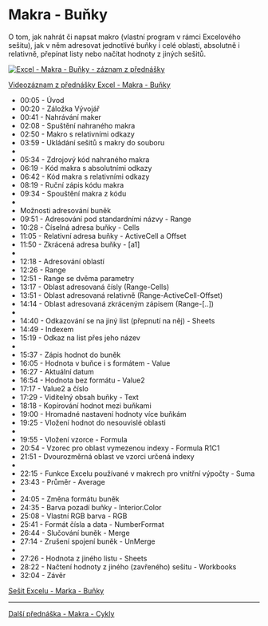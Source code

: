 # Makra - Buňky

O tom, jak nahrát či napsat makro (vlastní program v rámci Excelového sešitu), jak v něm adresovat jednotlivé buňky i celé oblasti, absolutně i relativně, přepínat listy nebo načítat hodnoty z jiných sešitů.

[![Excel - Makra - Buňky - záznam z přednášky](https://img.youtube.com/vi/9IMHeZwrR0o/0.jpg)](https://youtu.be/9IMHeZwrR0o)

[Videozáznam z přednášky Excel - Makra - Buňky](https://youtu.be/9IMHeZwrR0o)

* 00:05 - Úvod
* 00:20 - Záložka Vývojář
* 00:41 - Nahrávání maker
* 02:08 - Spuštění nahraného makra
* 02:50 - Makro s relativními odkazy
* 03:59 - Ukládání sešitů s makry do souboru
* 
* 05:34 - Zdrojový kód nahraného makra
* 06:19 - Kód makra s absolutními odkazy
* 06:42 - Kód makra s relativními odkazy
* 08:19 - Ruční zápis kódu makra
* 09:34 - Spouštění makra z kódu
* 
* Možnosti adresování buněk
* 09:51 - Adresování pod standardními názvy - Range
* 10:28 - Číselná adresa buňky - Cells
* 11:05 - Relativní adresa buňky - ActiveCell a Offset
* 11:50 - Zkrácená adresa buňky - [a1]
* 
* 12:18 - Adresování oblastí
* 12:26 - Range
* 12:51 - Range se dvěma parametry
* 13:17 - Oblast adresovaná čísly (Range-Cells)
* 13:51 - Oblast adresovaná relativně (Range-ActiveCell-Offset)
* 14:14 - Oblast adresovaná zkráceným zápisem (Range-[..])
* 
* 14:40 - Odkazování se na jiný list (přepnutí na něj) - Sheets
* 14:49 - Indexem
* 15:19 - Odkaz na list přes jeho název
* 
* 15:37 - Zápis hodnot do buněk
* 16:05 - Hodnota v buňce i s formátem - Value
* 16:27 - Aktuální datum
* 16:54 - Hodnota bez formátu - Value2 
* 17:17 - Value2 a číslo
* 17:29 - Viditelný obsah buňky - Text
* 18:18 - Kopírování hodnot mezi buňkami
* 19:00 - Hromadné nastavení hodnoty více buňkám
* 19:25 - Vložení hodnot do nesouvislé oblasti
* 
* 19:55 - Vložení vzorce - Formula
* 20:54 - Vzorec pro oblast vymezenou indexy - Formula R1C1
* 21:51 - Dvourozměrná oblast ve vzorci určená indexy
* 
* 22:15 - Funkce Excelu používané v makrech pro vnitřní výpočty - Suma
* 23:43 - Průměr - Average
* 
* 24:05 - Změna formátu buněk
* 24:35 - Barva pozadí buňky - Interior.Color
* 25:08 - Vlastní RGB barva - RGB
* 25:41 - Formát čísla a data - NumberFormat
* 26:44 - Slučování buněk - Merge
* 27:14 - Zrušení spojení buněk - UnMerge
* 
* 27:26 - Hodnota z jiného listu - Sheets
* 28:22 - Načtení hodnoty z jiného (zavřeného) sešitu - Workbooks
* 32:04 - Závěr


[Sešit Excelu - Marka - Buňky](https://github.com/PetrVobornik/prednasky/raw/master/Excel/09-MakraBunky/makra-bunky.xlsm)

---

[Další přednáška - Makra - Cykly](https://github.com/PetrVobornik/prednasky/tree/master/Excel/10-MakraCykly)
